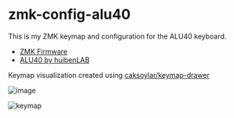 # zmk-config-alu40

This is my ZMK keymap and configuration for the ALU40 keyboard.

- [ZMK Firmware](https://github.com/zmkfirmware/zmk)
- [ALU40 by huibenLAB](https://huibenlab.com/products/alu40-keyboard)

Keymap visualization created using [caksoylar/keymap-drawer](https://github.com/caksoylar/keymap-drawer)

![image](https://github.com/user-attachments/assets/759c00fb-1edf-4e12-96aa-c434fd6e79ca)

![keymap](https://github.com/rdnt/zmk-config-alu40/assets/17600197/e360e3d5-24a3-4426-8ac6-f2a6aa3d9041)
